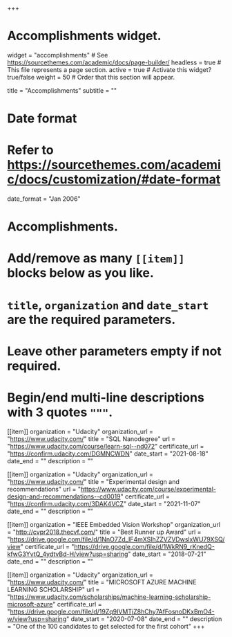 +++
# Accomplishments widget.
widget = "accomplishments"  # See https://sourcethemes.com/academic/docs/page-builder/
headless = true  # This file represents a page section.
active = true  # Activate this widget? true/false
weight = 50  # Order that this section will appear.

title = "Accomplishments"
subtitle = ""

# Date format
#   Refer to https://sourcethemes.com/academic/docs/customization/#date-format
date_format = "Jan 2006"

# Accomplishments.
#   Add/remove as many `[[item]]` blocks below as you like.
#   `title`, `organization` and `date_start` are the required parameters.
#   Leave other parameters empty if not required.
#   Begin/end multi-line descriptions with 3 quotes `"""`.

[[item]]
  organization = "Udacity"
  organization_url = "https://www.udacity.com/"
  title = "SQL Nanodegree"
  url = "https://www.udacity.com/course/learn-sql--nd072"
  certificate_url = "https://confirm.udacity.com/DGMNCWDN"
  date_start = "2021-08-18"
  date_end = ""
  description = ""

[[item]]
  organization = "Udacity"
  organization_url = "https://www.udacity.com/"
  title = "Experimental design and recommendations"
  url = "https://www.udacity.com/course/experimental-design-and-recommendations--cd0019"
  certificate_url = "https://confirm.udacity.com/3DAK4VCZ"
  date_start = "2021-11-07"
  date_end = ""
  description = ""

[[item]]
  organization = "IEEE Embedded Vision Workshop"
  organization_url = "http://cvpr2018.thecvf.com/"
  title = "Best Runner up Award"
  url = "https://drive.google.com/file/d/1NnO7Zd_IF4mXSIhZZVZVDwslxWU79XSQ/view"
  certificate_url = "https://drive.google.com/file/d/1WkRN9_rKnedQ-kfwG3YvtQ_4ydtvBd-H/view?usp=sharing"
  date_start = "2018-07-21"
  date_end = ""
  description = ""

[[item]]
  organization = "Udacity"
  organization_url = "https://www.udacity.com/"
  title = "MICROSOFT AZURE MACHINE LEARNING SCHOLARSHIP"
  url = "https://www.udacity.com/scholarships/machine-learning-scholarship-microsoft-azure"
  certificate_url = "https://drive.google.com/file/d/19Zq9IVMTjZ8hChy7AfFosnoDKxBmO4-w/view?usp=sharing"
  date_start = "2020-07-08"
  date_end = ""
  description = "One of the 100 candidates to get selected for the first cohort"
+++
